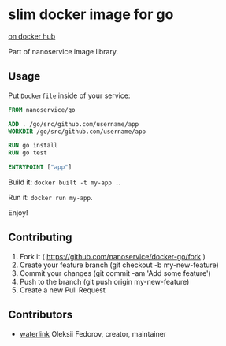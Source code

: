 # slim docker image for go

[on docker hub](https://registry.hub.docker.com/u/nanoservice/go/)

Part of nanoservice image library.

## Usage

Put `Dockerfile` inside of your service:

```dockerfile
FROM nanoservice/go

ADD . /go/src/github.com/username/app
WORKDIR /go/src/github.com/username/app

RUN go install
RUN go test

ENTRYPOINT ["app"]
```

Build it: `docker built -t my-app .`.

Run it: `docker run my-app`.

Enjoy!

## Contributing

1. Fork it ( https://github.com/nanoservice/docker-go/fork )
1. Create your feature branch (git checkout -b my-new-feature)
1. Commit your changes (git commit -am 'Add some feature')
1. Push to the branch (git push origin my-new-feature)
1. Create a new Pull Request

## Contributors

* [waterlink](https://github.com/waterlink) Oleksii Fedorov, creator, maintainer
